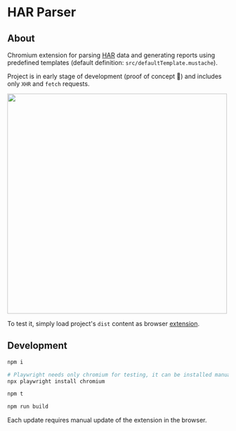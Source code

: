 # HAR Parser

## About

Chromium extension for parsing [HAR](<https://en.wikipedia.org/wiki/HAR_(file_format)>) data and generating reports using predefined templates (default definition: `src/defaultTemplate.mustache`).

Project is in early stage of development (proof of concept 🚧) and includes only `XHR` and `fetch` requests.

<img src="https://gcdnb.pbrd.co/images/CDMYmiiM4kph.jpg?o=1" width="500" />

To test it, simply load project's `dist` content as browser [extension](https://developer.chrome.com/docs/extensions/mv3/getstarted/development-basics/#load-unpacked).

## Development

```bash
npm i

# Playwright needs only chromium for testing, it can be installed manually:
npx playwright install chromium
```

```bash
npm t
```

```bash
npm run build
```

Each update requires manual update of the extension in the browser.
